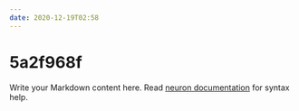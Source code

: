 ```yaml
---
date: 2020-12-19T02:58
---
```


# 5a2f968f

Write your Markdown content here. Read [neuron documentation](https://neuron.zettel.page/2011404.html) for syntax help.

